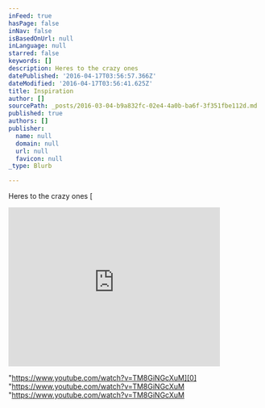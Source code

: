 ```yaml
---
inFeed: true
hasPage: false
inNav: false
isBasedOnUrl: null
inLanguage: null
starred: false
keywords: []
description: Heres to the crazy ones
datePublished: '2016-04-17T03:56:57.366Z'
dateModified: '2016-04-17T03:56:41.625Z'
title: Inspiration
author: []
sourcePath: _posts/2016-03-04-b9a832fc-02e4-4a0b-ba6f-3f351fbe112d.md
published: true
authors: []
publisher:
  name: null
  domain: null
  url: null
  favicon: null
_type: Blurb

---
```

Heres to the crazy ones
[

<iframe width="420" height="315" src="https://www.youtube.com/embed/TM8GiNGcXuM" frameborder="0" allowfullscreen="allowfullscreen" style=""></iframe>

"https://www.youtube.com/watch?v=TM8GiNGcXuM][0]
"https://www.youtube.com/watch?v=TM8GiNGcXuM
"https://www.youtube.com/watch?v=TM8GiNGcXuM

[0]: href